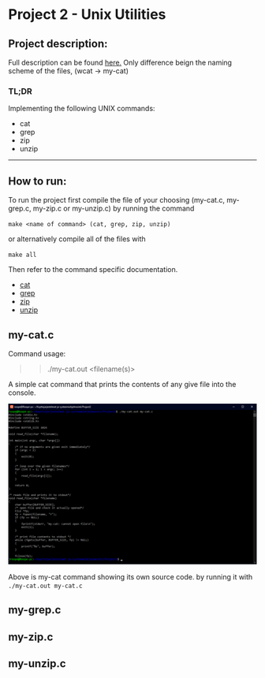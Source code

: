 # Project 2 - Unix Utilities

## Project description:

Full description can be found [here.](https://github.com/remzi-arpacidusseau/ostep-projects/blob/master/initial-utilities/README.md) Only difference beign the naming scheme of the files, (wcat -> my-cat)

### TL;DR

Implementing the following UNIX commands:

* cat
* grep
* zip
* unzip

---

## How to run:

To run the project first compile the file of your choosing (my-cat.c, my-grep.c, my-zip.c or my-unzip.c) by running the command 

``make <name of command> (cat, grep, zip, unzip)``

or alternatively compile all of the files with 

``make all``

Then refer to the command specific documentation.

* [cat](https://github.com/Roope1/Kayttojarjestelmat-ja-systeemiohjelmointi/blob/main/Project2/README.md#my-catc)
* [grep](https://github.com/Roope1/Kayttojarjestelmat-ja-systeemiohjelmointi/blob/main/Project2/README.md#my-grepc)
* [zip](https://github.com/Roope1/Kayttojarjestelmat-ja-systeemiohjelmointi/blob/main/Project2/README.md#my-zipc)
* [unzip](https://github.com/Roope1/Kayttojarjestelmat-ja-systeemiohjelmointi/blob/main/Project2/README.md#my-unzipc)

## my-cat.c

Command usage:
>> ./my-cat.out \<filename(s)>

A simple cat command that prints the contents of any give file into the console.

![my-cat working](img/my-cat.png)

Above is my-cat command showing its own source code. by running it with ``./my-cat.out my-cat.c``

## my-grep.c

## my-zip.c

## my-unzip.c
